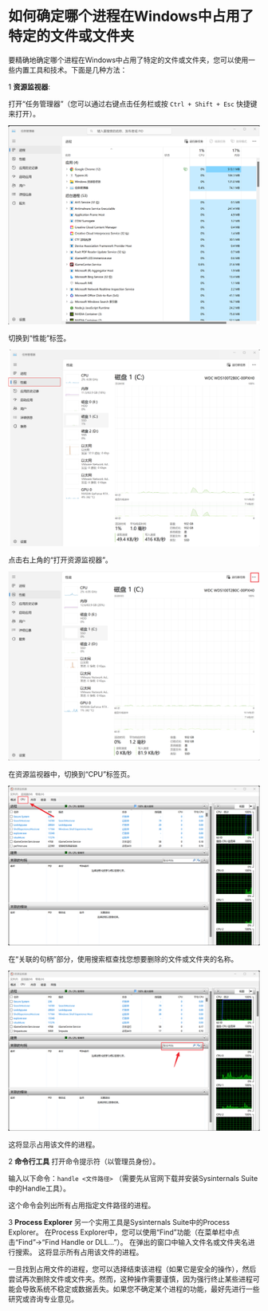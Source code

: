 # 如何确定哪个进程在Windows中占用了特定的文件或文件夹

要精确地确定哪个进程在Windows中占用了特定的文件或文件夹，您可以使用一些内置工具和技术。下面是几种方法：



1 **资源监视器**:


打开“任务管理器”（您可以通过右键点击任务栏或按 `Ctrl + Shift + Esc` 快捷键来打开）。

![image-20240406161154416](./assets/image-20240406161154416.png)

切换到“性能”标签。

![image-20240406161334983](./assets/image-20240406161334983.png)

点击右上角的“打开资源监视器”。

![image-20240406161709705](./assets/image-20240406161709705.png)

在资源监视器中，切换到“CPU”标签页。

![image-20240406161757211](./assets/image-20240406161757211.png)

在“关联的句柄”部分，使用搜索框查找您想要删除的文件或文件夹的名称。

![image-20240406161824810](./assets/image-20240406161824810.png)

这将显示占用该文件的进程。



2  **命令行工具**
打开命令提示符（以管理员身份）。

输入以下命令：`handle <文件路径>` （需要先从官网下载并安装Sysinternals Suite中的Handle工具）。

这个命令会列出所有占用指定文件路径的进程。



3 **Process Explorer**
另一个实用工具是Sysinternals Suite中的Process Explorer。
在Process Explorer中，您可以使用“Find”功能（在菜单栏中点击“Find”->“Find Handle or DLL...”）。
在弹出的窗口中输入文件名或文件夹名进行搜索。
这将显示所有占用该文件的进程。

一旦找到占用文件的进程，您可以选择结束该进程（如果它是安全的操作），然后尝试再次删除文件或文件夹。然而，这种操作需要谨慎，因为强行终止某些进程可能会导致系统不稳定或数据丢失。如果您不确定某个进程的功能，最好先进行一些研究或咨询专业意见。